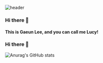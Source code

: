 ![header](https://capsule-render.vercel.app/api?type=wave&color=auto&height=300&section=header&text=Lucy%20Lee&fontSize=90)
### Hi there 👋
#### This is Gaeun Lee, and you can call me Lucy!





<!--
**Lee-Ga-eun/Lee-Ga-eun** is a ✨ _special_ ✨ repository because its `README.md` (this file) appears on your GitHub profile.

Here are some ideas to get you started:

- 🔭 I’m currently working on ...
- 🌱 I’m currently learning ...
- 👯 I’m looking to collaborate on ...
- 🤔 I’m looking for help with ...
- 💬 Ask me about ...
- 📫 How to reach me: ...
- 😄 Pronouns: ...
- ⚡ Fun fact: ...
-->

<!-- [![Top Langs](https://github-readme-stats.vercel.app/api/top-langs/?username=Lee-Ga-eun&langs_count=30&layout=compact&count-private=true)]()
 -->
### Hi there 👋
![Anurag's GitHub stats](https://github-readme-stats.vercel.app/api?username=Lee-Ga-eun@&count_private=true&show_icons=true&theme=default)
